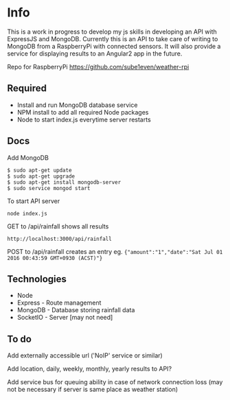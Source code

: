 Info
====
This is a work in progress to develop my js skills in developing an API with ExpressJS and MongoDB. Currently this is an API to take care of writing to MongoDB from a RaspberryPi with connected sensors. It will also provide a service for displaying results to an Angular2 app in the future.

Repo for RaspberryPi https://github.com/sube1even/weather-rpi

Required
--------
* Install and run MongoDB database service
* NPM install to add all required Node packages
* Node to start index.js everytime server restarts


Docs
----
Add MongoDB
```
$ sudo apt-get update
$ sudo apt-get upgrade
$ sudo apt-get install mongodb-server
$ sudo service mongod start
```

To start API server
```
node index.js
```

GET to /api/rainfall shows all results
```
http://localhost:3000/api/rainfall
```

POST to /api/rainfall creates an entry eg.
`{"amount":"1","date":"Sat Jul 01 2016 00:43:59 GMT+0930 (ACST)"}`


Technologies
------------
* Node
* Express - Route management
* MongoDB - Database storing rainfall data
* SocketIO - Server [may not need]


To do
-----
Add externally accessible url ('NoIP' service or similar)

Add location, daily, weekly, monthly, yearly results to API?

Add service bus for queuing ability in case of network connection loss (may not be necessary if server is same place as weather station)
